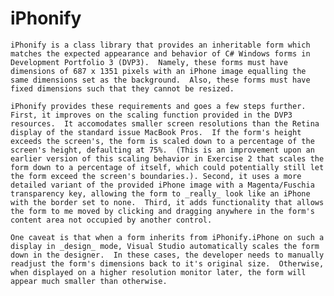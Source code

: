 # iPhonify

	iPhonify is a class library that provides an inheritable form which matches the expected appearance and behavior of C# Windows forms in Development Portfolio 3 (DVP3).  Namely, these forms must have dimensions of 687 x 1351 pixels with an iPhone image equalling the same dimensions set as the background.  Also, these forms must have fixed dimensions such that they cannot be resized.
	
	iPhonify provides these requirements and goes a few steps further.  First, it improves on the scaling function provided in the DVP3 resources.  It accomodates smaller screen resolutions than the Retina display of the standard issue MacBook Pros.  If the form's height exceeds the screen's, the form is scaled down to a percentage of the screen's height, defaulting at 75%.  (This is an improvement upon an earlier version of this scaling behavior in Exercise 2 that scales the form down to a percentage of itself, which could potentially still let the form exceed the screen's boundaries.). Second, it uses a more detailed variant of the provided iPhone image with a Magenta/Fuschia transparency key, allowing the form to _really_ look like an iPhone with the border set to none.  Third, it adds functionality that allows the form to me moved by clicking and dragging anywhere in the form's content area not occupied by another control.
	
	One caveat is that when a form inherits from iPhonify.iPhone on such a display in _design_ mode, Visual Studio automatically scales the form down in the designer.  In these cases, the developer needs to manually readjust the form's dimensions back to it's original size.  Otherwise, when displayed on a higher resolution monitor later, the form will appear much smaller than otherwise.